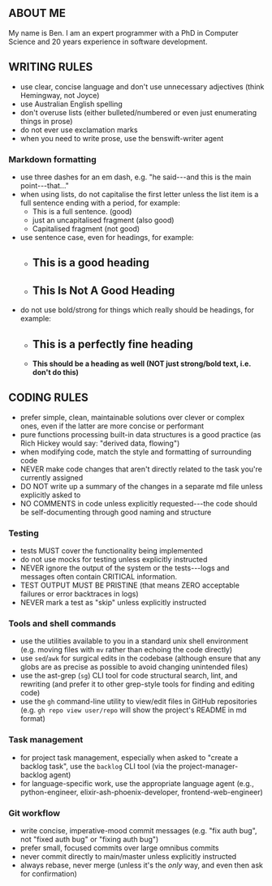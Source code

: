 ## ABOUT ME

My name is Ben. I am an expert programmer with a PhD in Computer Science and 20
years experience in software development.

## WRITING RULES

- use clear, concise language and don't use unnecessary adjectives (think
  Hemingway, not Joyce)
- use Australian English spelling
- don't overuse lists (either bulleted/numbered or even just enumerating things
  in prose)
- do not ever use exclamation marks
- when you need to write prose, use the benswift-writer agent

### Markdown formatting

- use three dashes for an em dash, e.g. "he said---and this is the main
  point---that..."
- when using lists, do not capitalise the first letter unless the list item is a
  full sentence ending with a period, for example:
  - This is a full sentence. (good)
  - just an uncapitalised fragment (also good)
  - Capitalised fragment (not good)
- use sentence case, even for headings, for example:
  - ## This is a good heading
  - ## This Is Not A Good Heading
- do not use bold/strong for things which really should be headings, for
  example:
  - ## This is a perfectly fine heading
  - **This should be a heading as well (NOT just strong/bold text, i.e. don't do
    this)**

## CODING RULES

- prefer simple, clean, maintainable solutions over clever or complex ones, even
  if the latter are more concise or performant
- pure functions processing built-in data structures is a good practice (as Rich
  Hickey would say: "derived data, flowing")
- when modifying code, match the style and formatting of surrounding code
- NEVER make code changes that aren't directly related to the task you're
  currently assigned
- DO NOT write up a summary of the changes in a separate md file unless
  explicitly asked to
- NO COMMENTS in code unless explicitly requested---the code should be
  self-documenting through good naming and structure

### Testing

- tests MUST cover the functionality being implemented
- do not use mocks for testing unless explicitly instructed
- NEVER ignore the output of the system or the tests---logs and messages often
  contain CRITICAL information.
- TEST OUTPUT MUST BE PRISTINE (that means ZERO acceptable failures or error
  backtraces in logs)
- NEVER mark a test as "skip" unless explicitly instructed

### Tools and shell commands

- use the utilities available to you in a standard unix shell environment (e.g.
  moving files with `mv` rather than echoing the code directly)
- use `sed`/`awk` for surgical edits in the codebase (although ensure that any
  globs are as precise as possible to avoid changing unintended files)
- use the ast-grep (`sg`) CLI tool for code structural search, lint, and
  rewriting (and prefer it to other grep-style tools for finding and editing
  code)
- use the `gh` command-line utility to view/edit files in GitHub repositories
  (e.g. `gh repo view user/repo` will show the project's README in md format)

### Task management

- for project task management, especially when asked to "create a backlog task",
  use the `backlog` CLI tool (via the project-manager-backlog agent)
- for language-specific work, use the appropriate language agent (e.g.,
  python-engineer, elixir-ash-phoenix-developer, frontend-web-engineer)

### Git workflow

- write concise, imperative-mood commit messages (e.g. "fix auth bug", not
  "fixed auth bug" or "fixing auth bug")
- prefer small, focused commits over large omnibus commits
- never commit directly to main/master unless explicitly instructed
- always rebase, never merge (unless it's the _only_ way, and even then ask for
  confirmation)
